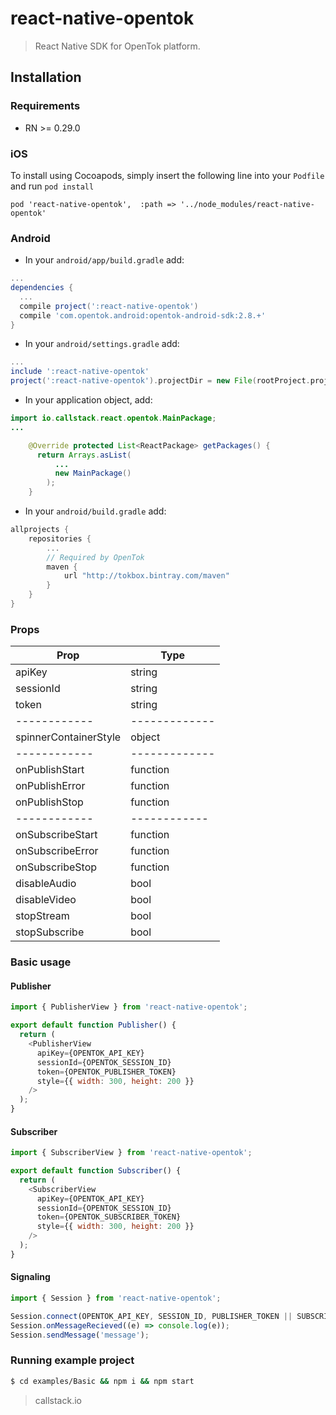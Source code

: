 react-native-opentok
====================

> React Native SDK for OpenTok platform.

## Installation

### Requirements
- RN >= 0.29.0

### iOS

To install using Cocoapods, simply insert the following line into your `Podfile` and run `pod install`

`pod 'react-native-opentok',  :path => '../node_modules/react-native-opentok'`

### Android


- In your `android/app/build.gradle` add:
```groovy
...
dependencies {
  ...
  compile project(':react-native-opentok')
  compile 'com.opentok.android:opentok-android-sdk:2.8.+'
}
```

- In your `android/settings.gradle` add:
```groovy
...
include ':react-native-opentok'
project(':react-native-opentok').projectDir = new File(rootProject.projectDir, '../node_modules/react-native-opentok/android')
```

- In your application object, add:

```java
import io.callstack.react.opentok.MainPackage;
...

    @Override protected List<ReactPackage> getPackages() {
      return Arrays.asList(
          ...
          new MainPackage()
        );
    }
```

- In your `android/build.gradle` add:
```groovy
allprojects {
    repositories {
        ...
        // Required by OpenTok
        maven {
            url "http://tokbox.bintray.com/maven"
        }
    }
}
```

### Props

Prop | Type  
------------ | -------------
apiKey | string
sessionId | string
token | string
------------ | -------------
spinnerContainerStyle | object || number
------------ | -------------
onPublishStart | function
onPublishError | function
onPublishStop | function
------------ | ------------
onSubscribeStart | function
onSubscribeError | function
onSubscribeStop | function
disableAudio | bool
disableVideo | bool
stopStream | bool
stopSubscribe | bool

### Basic usage

#### Publisher

```js
import { PublisherView } from 'react-native-opentok';

export default function Publisher() {
  return (
    <PublisherView
      apiKey={OPENTOK_API_KEY}
      sessionId={OPENTOK_SESSION_ID}
      token={OPENTOK_PUBLISHER_TOKEN}
      style={{ width: 300, height: 200 }}
    />
  );
}
```

#### Subscriber

```js
import { SubscriberView } from 'react-native-opentok';

export default function Subscriber() {
  return (
    <SubscriberView
      apiKey={OPENTOK_API_KEY}
      sessionId={OPENTOK_SESSION_ID}
      token={OPENTOK_SUBSCRIBER_TOKEN}
      style={{ width: 300, height: 200 }}
    />
  );
}
```

#### Signaling

```js
import { Session } from 'react-native-opentok';

Session.connect(OPENTOK_API_KEY, SESSION_ID, PUBLISHER_TOKEN || SUBSCRIBER_TOKEN);
Session.onMessageRecieved((e) => console.log(e));
Session.sendMessage('message');
```

### Running example project

```bash
$ cd examples/Basic && npm i && npm start
```


> callstack.io
